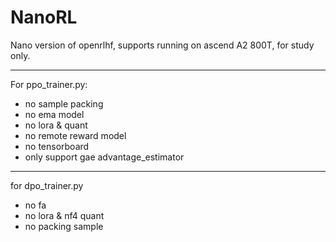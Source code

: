 # NanoRL

Nano version of openrlhf, supports running on ascend A2 800T, for study only.

---

For ppo_trainer.py:

- no sample packing
- no ema model
- no lora & quant
- no remote reward model
- no tensorboard
- only support gae advantage_estimator

----

for dpo_trainer.py
- no fa
- no lora & nf4 quant
- no packing sample

